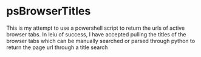 # psBrowserTitles
This is my attempt to use a powershell script to return the urls of active browser tabs. In leiu of success, I have accepted pulling the titles of the browser tabs which can be manually searched or parsed through python to return the page url through a title search
